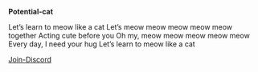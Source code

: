 **Potential-cat**

Let’s learn to meow like a cat
Let’s meow meow meow meow meow together
Acting cute before you
Oh my, meow meow meow meow meow
Every day, I need your hug
Let’s learn to meow like a cat

[Join-Discord](https://discord.gg/Z5qaBHX84j) 
